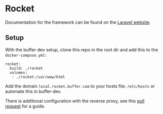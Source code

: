 # Rocket

Documentation for the framework can be found on the [Laravel website](http://laravel.com/docs).

## Setup

With the buffer-dev setup, clone this repo in the root dir and add this to the `docker-compose.yml`:

```
rocket:
  build: ./rocket
  volumes:
   - ./rocket:/var/www/html
```

Add the domain `local.rocket.buffer.com` to your hosts file: `/etc/hosts` or automate this in 
buffer-dev.

There is additional configuration with the reverse proxy, see this 
[pull request](https://github.com/bufferapp/buffer-dev/pull/28/files) for a guide.

